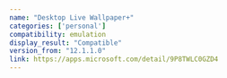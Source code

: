 ```yaml
---
name: "Desktop Live Wallpaper+"
categories: ['personal']
compatibility: emulation
display_result: "Compatible"
version_from: "12.1.1.0"
link: https://apps.microsoft.com/detail/9P8TWLC0GZD4
---
```

